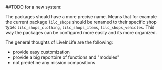 
##TODO for a new system:

The packages should have a more precise name. Means that for example the current package `lilc_shops` should be renamed to their specific shop type: `lilc_shops_clothing`, `lilc_shops_items`, `lilc_shops_vehicles`.
This way the packages can be configured more easily and its more organized.

The general thoughts of LiveInLife are the following:
* provide easy customization
* provide a big reportoire of functions and "modules"
* not predefine any mission compositions
